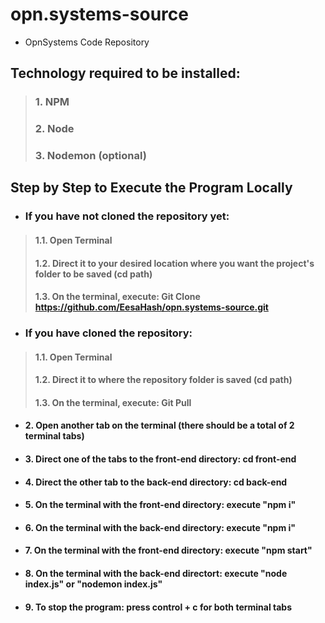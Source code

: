 # **opn.systems-source**
- OpnSystems Code Repository

## **Technology required to be installed:**
 > ### 1. NPM
 > ### 2. Node
 > ### 3. Nodemon (optional)

## **Step by Step to Execute the Program Locally**
- ### If you have not cloned the repository yet:
 > #### 1.1. Open Terminal
 > #### 1.2. Direct it to your desired location where you want the project's folder to be saved (cd path)
 > #### 1.3. On the terminal, execute: Git Clone https://github.com/EesaHash/opn.systems-source.git
- ### If you have cloned the repository:
 > #### 1.1. Open Terminal
 > #### 1.2. Direct it to where the repository folder is saved (cd path)
 > #### 1.3. On the terminal, execute: Git Pull
- #### 2. Open another tab on the terminal (there should be a total of 2 terminal tabs)
- #### 3. Direct one of the tabs to the front-end directory: cd front-end
- #### 4. Direct the other tab to the back-end directory: cd back-end
- #### 5. On the terminal with the front-end directory: execute "npm i"
- #### 6. On the terminal with the back-end directory: execute "npm i"
- #### 7. On the terminal with the front-end directory: execute "npm start"
- #### 8. On the terminal with the back-end directort: execute "node index.js" or "nodemon index.js"
- #### 9. To stop the program: press control + c for both terminal tabs
